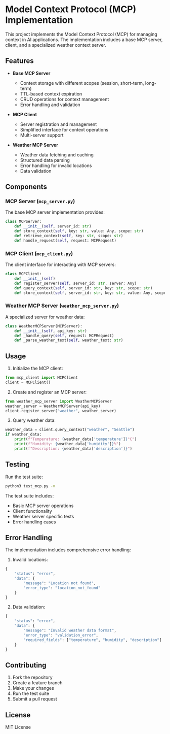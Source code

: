 # Model Context Protocol (MCP) Implementation

This project implements the Model Context Protocol (MCP) for managing context in AI applications. The implementation includes a base MCP server, client, and a specialized weather context server.

## Features

- **Base MCP Server**
  - Context storage with different scopes (session, short-term, long-term)
  - TTL-based context expiration
  - CRUD operations for context management
  - Error handling and validation

- **MCP Client**
  - Server registration and management
  - Simplified interface for context operations
  - Multi-server support

- **Weather MCP Server**
  - Weather data fetching and caching
  - Structured data parsing
  - Error handling for invalid locations
  - Data validation

## Components

### MCP Server (`mcp_server.py`)

The base MCP server implementation provides:

```python
class MCPServer:
    def __init__(self, server_id: str)
    def store_context(self, key: str, value: Any, scope: str)
    def retrieve_context(self, key: str, scope: str)
    def handle_request(self, request: MCPRequest)
```

### MCP Client (`mcp_client.py`)

The client interface for interacting with MCP servers:

```python
class MCPClient:
    def __init__(self)
    def register_server(self, server_id: str, server: Any)
    def query_context(self, server_id: str, key: str, scope: str)
    def store_context(self, server_id: str, key: str, value: Any, scope: str)
```

### Weather MCP Server (`weather_mcp_server.py`)

A specialized server for weather data:

```python
class WeatherMCPServer(MCPServer):
    def __init__(self, api_key: str)
    def _handle_query(self, request: MCPRequest)
    def _parse_weather_text(self, weather_text: str)
```

## Usage

1. Initialize the MCP client:
```python
from mcp_client import MCPClient
client = MCPClient()
```

2. Create and register an MCP server:
```python
from weather_mcp_server import WeatherMCPServer
weather_server = WeatherMCPServer(api_key)
client.register_server("weather", weather_server)
```

3. Query weather data:
```python
weather_data = client.query_context("weather", "Seattle")
if weather_data:
    print(f"Temperature: {weather_data['temperature']}°C")
    print(f"Humidity: {weather_data['humidity']}%")
    print(f"Description: {weather_data['description']}")
```

## Testing

Run the test suite:
```bash
python3 test_mcp.py -v
```

The test suite includes:
- Basic MCP server operations
- Client functionality
- Weather server specific tests
- Error handling cases

## Error Handling

The implementation includes comprehensive error handling:

1. Invalid locations:
```python
{
    "status": "error",
    "data": {
        "message": "Location not found",
        "error_type": "location_not_found"
    }
}
```

2. Data validation:
```python
{
    "status": "error",
    "data": {
        "message": "Invalid weather data format",
        "error_type": "validation_error",
        "required_fields": ["temperature", "humidity", "description"]
    }
}
```

## Contributing

1. Fork the repository
2. Create a feature branch
3. Make your changes
4. Run the test suite
5. Submit a pull request

## License

MIT License 